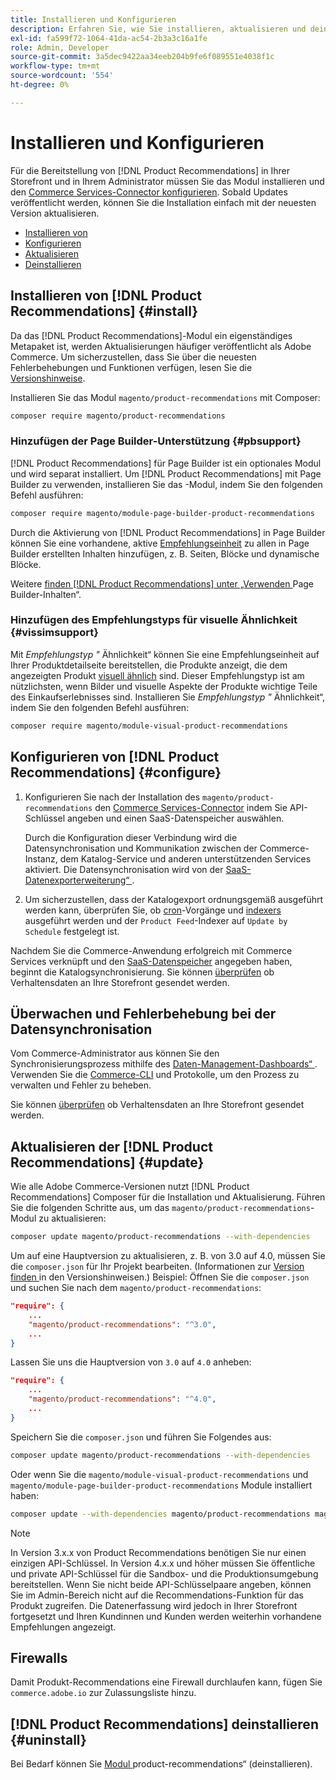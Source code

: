 ```yaml
---
title: Installieren und Konfigurieren
description: Erfahren Sie, wie Sie installieren, aktualisieren und deinstallieren [!DNL Product Recommendations].
exl-id: fa599f72-1064-41da-ac54-2b3a3c16a1fe
role: Admin, Developer
source-git-commit: 3a5dec9422aa34eeb204b9fe6f089551e4038f1c
workflow-type: tm+mt
source-wordcount: '554'
ht-degree: 0%

---
```


# Installieren und Konfigurieren

Für die Bereitstellung von [!DNL Product Recommendations] in Ihrer Storefront und in Ihrem Administrator müssen Sie das Modul installieren und den [Commerce Services-Connector konfigurieren](../landing/saas.md). Sobald Updates veröffentlicht werden, können Sie die Installation einfach mit der neuesten Version aktualisieren.

- [Installieren von](#install)
- [Konfigurieren](#configure)
- [Aktualisieren](#update)
- [Deinstallieren](#uninstall)

## Installieren von [!DNL Product Recommendations] {#install}

Da das [!DNL Product Recommendations]-Modul ein eigenständiges Metapaket ist, werden Aktualisierungen häufiger veröffentlicht als Adobe Commerce. Um sicherzustellen, dass Sie über die neuesten Fehlerbehebungen und Funktionen verfügen, lesen Sie die [Versionshinweise](release-notes.md).

Installieren Sie das Modul `magento/product-recommendations` mit Composer:

```bash
composer require magento/product-recommendations
```

### Hinzufügen der Page Builder-Unterstützung {#pbsupport}

[!DNL Product Recommendations] für Page Builder ist ein optionales Modul und wird separat installiert. Um [!DNL Product Recommendations] mit Page Builder zu verwenden, installieren Sie das -Modul, indem Sie den folgenden Befehl ausführen:

```bash
composer require magento/module-page-builder-product-recommendations
```

Durch die Aktivierung von [!DNL Product Recommendations] in Page Builder können Sie eine vorhandene, aktive [Empfehlungseinheit](https://experienceleague.adobe.com/en/docs/commerce-admin/page-builder/add-content/recommendations) zu allen in Page Builder erstellten Inhalten hinzufügen, z. B. Seiten, Blöcke und dynamische Blöcke.

Weitere [ finden  [!DNL Product Recommendations]  unter „Verwenden ](page-builder.md) Page Builder-Inhalten“.

### Hinzufügen des Empfehlungstyps für visuelle Ähnlichkeit {#vissimsupport}

Mit _Empfehlungstyp &quot;_ Ähnlichkeit“ können Sie eine Empfehlungseinheit auf Ihrer Produktdetailseite bereitstellen, die Produkte anzeigt, die dem angezeigten Produkt [visuell ähnlich](type.md#visualsim) sind. Dieser Empfehlungstyp ist am nützlichsten, wenn Bilder und visuelle Aspekte der Produkte wichtige Teile des Einkaufserlebnisses sind. Installieren Sie _Empfehlungstyp &quot;_ Ähnlichkeit“, indem Sie den folgenden Befehl ausführen:

```bash
composer require magento/module-visual-product-recommendations
```

## Konfigurieren von [!DNL Product Recommendations] {#configure}

1. Konfigurieren Sie nach der Installation des `magento/product-recommendations` den [Commerce Services-Connector](../landing/saas.md) indem Sie API-Schlüssel angeben und einen SaaS-Datenspeicher auswählen.

   Durch die Konfiguration dieser Verbindung wird die Datensynchronisation und Kommunikation zwischen der Commerce-Instanz, dem Katalog-Service und anderen unterstützenden Services aktiviert. Die Datensynchronisation wird von der [SaaS-Datenexporterweiterung“ ](../data-export/overview.md).

1. Um sicherzustellen, dass der Katalogexport ordnungsgemäß ausgeführt werden kann, überprüfen Sie, ob [cron](https://experienceleague.adobe.com/en/docs/commerce-operations/configuration-guide/cli/configure-cron-jobs)-Vorgänge und [indexers](https://experienceleague.adobe.com/en/docs/commerce-operations/configuration-guide/cli/manage-indexers) ausgeführt werden und der `Product Feed`-Indexer auf `Update by Schedule` festgelegt ist.

Nachdem Sie die Commerce-Anwendung erfolgreich mit Commerce Services verknüpft und den [SaaS-Datenspeicher](../landing/saas.md#saas-configuration) angegeben haben, beginnt die Katalogsynchronisierung. Sie können [ überprüfen](verify.md) ob Verhaltensdaten an Ihre Storefront gesendet werden.

## Überwachen und Fehlerbehebung bei der Datensynchronisation

Vom Commerce-Administrator aus können Sie den Synchronisierungsprozess mithilfe des [Daten-Management-Dashboards“ ](https://experienceleague.adobe.com/en/docs/commerce-admin/systems/data-transfer/data-dashboard). Verwenden Sie die [Commerce-CLI](../data-export/data-export-cli-commands.md#troubleshooting) und Protokolle, um den Prozess zu verwalten und Fehler zu beheben.

Sie können [ überprüfen](verify.md) ob Verhaltensdaten an Ihre Storefront gesendet werden.

## Aktualisieren der [!DNL Product Recommendations] {#update}

Wie alle Adobe Commerce-Versionen nutzt [!DNL Product Recommendations] Composer für die Installation und Aktualisierung. Führen Sie die folgenden Schritte aus, um das `magento/product-recommendations`-Modul zu aktualisieren:

```bash
composer update magento/product-recommendations --with-dependencies
```

Um auf eine Hauptversion zu aktualisieren, z. B. von 3.0 auf 4.0, müssen Sie die `composer.json` für Ihr Projekt bearbeiten. (Informationen zur [ Version finden ](release-notes.md) in den Versionshinweisen.) Beispiel: Öffnen Sie die `composer.json` und suchen Sie nach dem `magento/product-recommendations`:

```json
"require": {
    ...
    "magento/product-recommendations": "^3.0",
    ...
}
```

Lassen Sie uns die Hauptversion von `3.0` auf `4.0` anheben:

```json
"require": {
    ...
    "magento/product-recommendations": "^4.0",
    ...
}
```

Speichern Sie die `composer.json` und führen Sie Folgendes aus:

```bash
composer update magento/product-recommendations --with-dependencies
```

Oder wenn Sie die `magento/module-visual-product-recommendations` und `magento/module-page-builder-product-recommendations` Module installiert haben:

```bash
composer update --with-dependencies magento/product-recommendations magento/module-visual-product-recommendations magento/module-page-builder-product-recommendations
```

>[!NOTE]
>
> In Version 3.x.x von Product Recommendations benötigen Sie nur einen einzigen API-Schlüssel. In Version 4.x.x und höher müssen Sie öffentliche und private API-Schlüssel für die Sandbox- und die Produktionsumgebung bereitstellen. Wenn Sie nicht beide API-Schlüsselpaare angeben, können Sie im Admin-Bereich nicht auf die Recommendations-Funktion für das Produkt zugreifen. Die Datenerfassung wird jedoch in Ihrer Storefront fortgesetzt und Ihren Kundinnen und Kunden werden weiterhin vorhandene Empfehlungen angezeigt.

## Firewalls

Damit Produkt-Recommendations eine Firewall durchlaufen kann, fügen Sie `commerce.adobe.io` zur Zulassungsliste hinzu.

## [!DNL Product Recommendations] deinstallieren {#uninstall}

Bei Bedarf können Sie [ Modul ](https://experienceleague.adobe.com/en/docs/commerce-operations/installation-guide/tutorials/uninstall-modules)product-recommendations“ (deinstallieren).

